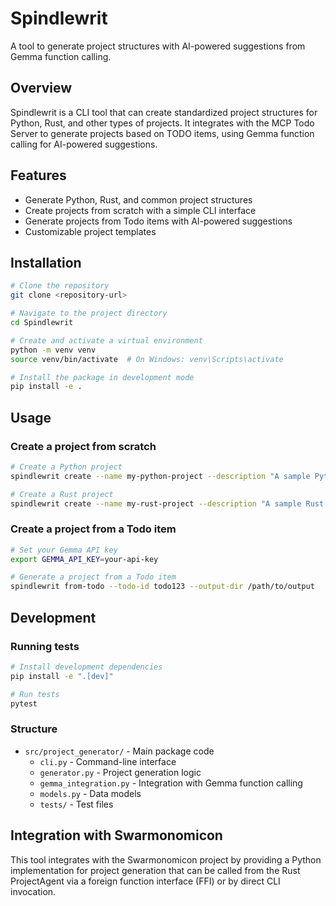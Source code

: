 # Spindlewrit

A tool to generate project structures with AI-powered suggestions from Gemma function calling.

## Overview

Spindlewrit is a CLI tool that can create standardized project structures for Python, Rust, and other types of projects. It integrates with the MCP Todo Server to generate projects based on TODO items, using Gemma function calling for AI-powered suggestions.

## Features

- Generate Python, Rust, and common project structures
- Create projects from scratch with a simple CLI interface
- Generate projects from Todo items with AI-powered suggestions
- Customizable project templates

## Installation

```bash
# Clone the repository
git clone <repository-url>

# Navigate to the project directory
cd Spindlewrit

# Create and activate a virtual environment
python -m venv venv
source venv/bin/activate  # On Windows: venv\Scripts\activate

# Install the package in development mode
pip install -e .
```

## Usage

### Create a project from scratch

```bash
# Create a Python project
spindlewrit create --name my-python-project --description "A sample Python project" --type python --path /path/to/output

# Create a Rust project
spindlewrit create --name my-rust-project --description "A sample Rust project" --type rust --path /path/to/output
```

### Create a project from a Todo item

```bash
# Set your Gemma API key
export GEMMA_API_KEY=your-api-key

# Generate a project from a Todo item
spindlewrit from-todo --todo-id todo123 --output-dir /path/to/output
```

## Development

### Running tests

```bash
# Install development dependencies
pip install -e ".[dev]"

# Run tests
pytest
```

### Structure

- `src/project_generator/` - Main package code
  - `cli.py` - Command-line interface
  - `generator.py` - Project generation logic
  - `gemma_integration.py` - Integration with Gemma function calling
  - `models.py` - Data models
  - `tests/` - Test files

## Integration with Swarmonomicon

This tool integrates with the Swarmonomicon project by providing a Python implementation for project generation that can be called from the Rust ProjectAgent via a foreign function interface (FFI) or by direct CLI invocation. 
